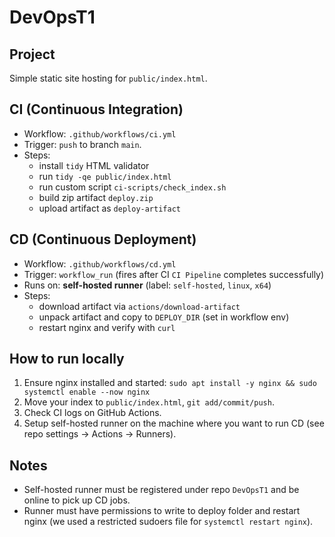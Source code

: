 # DevOpsT1

## Project
Simple static site hosting for `public/index.html`.

## CI (Continuous Integration)
- Workflow: `.github/workflows/ci.yml`
- Trigger: `push` to branch `main`.
- Steps:
  - install `tidy` HTML validator
  - run `tidy -qe public/index.html`
  - run custom script `ci-scripts/check_index.sh`
  - build zip artifact `deploy.zip`
  - upload artifact as `deploy-artifact`

## CD (Continuous Deployment)
- Workflow: `.github/workflows/cd.yml`
- Trigger: `workflow_run` (fires after CI `CI Pipeline` completes successfully)
- Runs on: **self-hosted runner** (label: `self-hosted`, `linux`, `x64`)
- Steps:
  - download artifact via `actions/download-artifact`
  - unpack artifact and copy to `DEPLOY_DIR` (set in workflow env)
  - restart nginx and verify with `curl`

## How to run locally
1. Ensure nginx installed and started: `sudo apt install -y nginx && sudo systemctl enable --now nginx`
2. Move your index to `public/index.html`, `git add/commit/push`.
3. Check CI logs on GitHub Actions.
4. Setup self-hosted runner on the machine where you want to run CD (see repo settings -> Actions -> Runners).

## Notes
- Self-hosted runner must be registered under repo `DevOpsT1` and be online to pick up CD jobs.
- Runner must have permissions to write to deploy folder and restart nginx (we used a restricted sudoers file for `systemctl restart nginx`).
